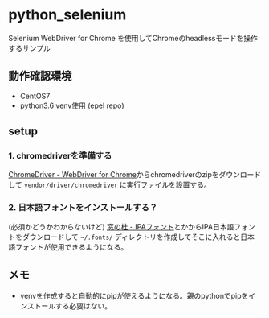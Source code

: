 # python_selenium
Selenium WebDriver for Chrome を使用してChromeのheadlessモードを操作するサンプル

## 動作確認環境
- CentOS7
- python3.6 venv使用 (epel repo)

## setup
### 1. chromedriverを準備する
[ChromeDriver - WebDriver for Chrome](https://sites.google.com/a/chromium.org/chromedriver/downloads)からchromedriverのzipをダウンロードして `vendor/driver/chromedriver` に実行ファイルを設置する。

### 2. 日本語フォントをインストールする？
(必須かどうかわからないけど) [窓の杜 - IPAフォント](https://forest.watch.impress.co.jp/library/software/ipafont/)とかからIPA日本語フォントをダウンロードして `~/.fonts/` ディレクトリを作成してそこに入れると日本語フォントが使用できるようになる。

## メモ
- venvを作成すると自動的にpipが使えるようになる。親のpythonでpipをインストールする必要はない。
